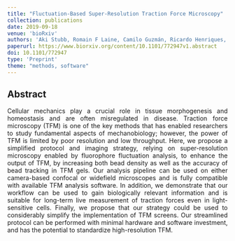 ```yaml
---
title: "Fluctuation-Based Super-Resolution Traction Force Microscopy"
collection: publications
date: 2019-09-18
venue: 'bioRxiv'
authors: 'Aki Stubb, Romain F Laine, Camilo Guzmán, Ricardo Henriques, Guillaume Jacquemet, Johanna Ivaska'
paperurl: https://www.biorxiv.org/content/10.1101/772947v1.abstract
doi: 10.1101/772947
type: 'Preprint'
theme: "methods, software"
---
```


<h2> Abstract </h2>
<p align= "justify">
Cellular mechanics play a crucial role in tissue morphogenesis and homeostasis and are often misregulated in disease. Traction force microscopy (TFM) is one of the key methods that has enabled researchers to study fundamental aspects of mechanobiology; however, the power of TFM is limited by poor resolution and low throughput. Here, we propose a simplified protocol and imaging strategy, relying on super-resolution microscopy enabled by fluorophore fluctuation analysis, to enhance the output of TFM, by increasing both bead density as well as the accuracy of bead tracking in TFM gels. Our analysis pipeline can be used on either camera-based confocal or widefield microscopes and is fully compatible with available TFM analysis software. In addition, we demonstrate that our workflow can be used to gain biologically relevant information and is suitable for long-term live measurement of traction forces even in light-sensitive cells. Finally, we propose that our strategy could be used to considerably simplify the implementation of TFM screens. Our streamlined protocol can be performed with minimal hardware and software investment, and has the potential to standardize high-resolution TFM.
